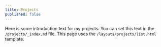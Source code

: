 ```yaml
---
title: Projects
published: false
---
```


Here is some introduction text for my projects. You can set this text in the `/projects/_index.md` file. This page uses the `/layouts/projects/list.html` template.
